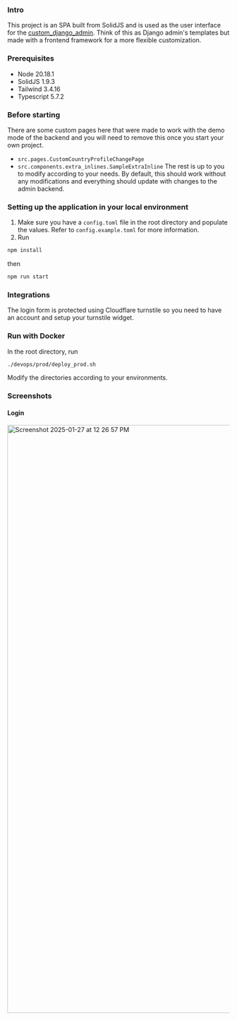### Intro
This project is an SPA built from SolidJS and is used as the user interface for the [custom_django_admin](https://github.com/cliqet/custom_django_admin). Think of this as Django admin's templates but made with a frontend framework for a more flexible customization. 

### Prerequisites
- Node 20.18.1
- SolidJS 1.9.3
- Tailwind 3.4.16
- Typescript 5.7.2

### Before starting
There are some custom pages here that were made to work with the demo mode 
of the backend and you will need to remove this once you start your own project. 
- `src.pages.CustomCountryProfileChangePage`
- `src.components.extra_inlines.SampleExtraInline`
The rest is up to you to modify according to your needs. By default, this should 
work without any modifications and everything should update with changes to the 
admin backend.

### Setting up the application in your local environment 
1. Make sure you have a `config.toml` file in the root directory and populate the values. Refer to 
`config.example.toml` for more information.
2. Run
```bash
npm install
```
then 
```bash
npm run start
```

### Integrations
The login form is protected using Cloudflare turnstile so you need to 
have an account and setup your turnstile widget.

### Run with Docker
In the root directory, run
```bash
./devops/prod/deploy_prod.sh
```
Modify the directories according to your environments. 

### Screenshots
#### Login
<img width="1333" alt="Screenshot 2025-01-27 at 12 26 57 PM" src="https://github.com/user-attachments/assets/49d07907-33cc-41ad-a8c4-5045773536f5" />
